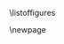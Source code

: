 \listoffigures
<!-- 
The \listoffigures will use short captions first, and the whole caption if none is
present. To keep this list readable, ensure each figure has a short caption, e.g.
![main_text_caption](source/figures/my_image.pdf "short caption used in alt text and
\listoffigures"){#fig:mylabel}{ width=50% }

See chapter 4 for more examples.
-->
\newpage
